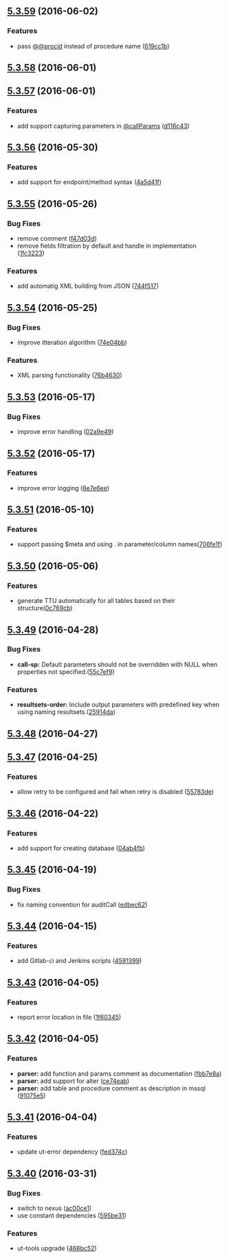 <a name="5.3.59"></a>
## [5.3.59](https://git.softwaregroup-bg.com/ut5/ut-port-sql/compare/v5.3.58...v5.3.59) (2016-06-02)


### Features

* pass @[@procid](https://github.com/procid) instead of procedure name ([619cc1b](https://git.softwaregroup-bg.com/ut5/ut-port-sql/commit/619cc1b))



<a name="5.3.58"></a>
## [5.3.58](https://git.softwaregroup-bg.com/ut5/ut-port-sql/compare/v5.3.57...v5.3.58) (2016-06-01)




<a name="5.3.57"></a>
## [5.3.57](https://git.softwaregroup-bg.com/ut5/ut-port-sql/compare/v5.3.56...v5.3.57) (2016-06-01)


### Features

* add support capturing parameters in [@callParams](https://github.com/callParams) ([d116c43](https://git.softwaregroup-bg.com/ut5/ut-port-sql/commit/d116c43))



<a name="5.3.56"></a>
## [5.3.56](https://git.softwaregroup-bg.com/ut5/ut-port-sql/compare/v5.3.55...v5.3.56) (2016-05-30)


### Features

* add support for endpoint/method syntax ([4a5d41f](https://git.softwaregroup-bg.com/ut5/ut-port-sql/commit/4a5d41f))



<a name="5.3.55"></a>
## [5.3.55](https://git.softwaregroup-bg.com/ut5/ut-port-sql/compare/v5.3.54...v5.3.55) (2016-05-26)


### Bug Fixes

* remove comment ([f47d03d](https://git.softwaregroup-bg.com/ut5/ut-port-sql/commit/f47d03d))
* remove fields filtration by default and handle in implementation ([1fc3223](https://git.softwaregroup-bg.com/ut5/ut-port-sql/commit/1fc3223))


### Features

* add automatig XML building from JSON ([744f517](https://git.softwaregroup-bg.com/ut5/ut-port-sql/commit/744f517))



<a name="5.3.54"></a>
## [5.3.54](https://git.softwaregroup-bg.com/ut5/ut-port-sql/compare/v5.3.53...v5.3.54) (2016-05-25)


### Bug Fixes

* improve itteration algorithm ([74e04bb](https://git.softwaregroup-bg.com/ut5/ut-port-sql/commit/74e04bb))


### Features

* XML parsing functionality ([76b4630](https://git.softwaregroup-bg.com/ut5/ut-port-sql/commit/76b4630))



<a name="5.3.53"></a>
## [5.3.53](https://git.softwaregroup-bg.com/ut5/ut-port-sql/compare/v5.3.52...v5.3.53) (2016-05-17)


### Bug Fixes

* improve error handling ([02a9e49](https://git.softwaregroup-bg.com/ut5/ut-port-sql/commit/02a9e49))



<a name="5.3.52"></a>
## [5.3.52](https://git.softwaregroup-bg.com/ut5/ut-port-sql/compare/v5.3.51...v5.3.52) (2016-05-17)


### Features

* improve error logging ([6e7e6ee](https://git.softwaregroup-bg.com/ut5/ut-port-sql/commit/6e7e6ee))



<a name="5.3.51"></a>
## [5.3.51](https://git.softwaregroup-bg.com/ut5/ut-port-sql/compare/v5.3.50...v5.3.51) (2016-05-10)


### Features

* support passing $meta and using . in parameter/column names([706fe1f](https://git.softwaregroup-bg.com/ut5/ut-port-sql/commit/706fe1f))



<a name="5.3.50"></a>
## [5.3.50](https://git.softwaregroup-bg.com/ut5/ut-port-sql/compare/v5.3.49...v5.3.50) (2016-05-06)


### Features

* generate TTU automatically for all tables based on their structure([0c769cb](https://git.softwaregroup-bg.com/ut5/ut-port-sql/commit/0c769cb))



<a name="5.3.49"></a>
## [5.3.49](https://git.softwaregroup-bg.com/ut5/ut-port-sql/compare/v5.3.48...v5.3.49) (2016-04-28)


### Bug Fixes

* **call-sp:** Default parameters should not be overridden with NULL when properties not specified.([55c7ef9](https://git.softwaregroup-bg.com/ut5/ut-port-sql/commit/55c7ef9))


### Features

* **resultsets-order:** Include output parameters with predefined key when using naming resultsets.([25914da](https://git.softwaregroup-bg.com/ut5/ut-port-sql/commit/25914da))



<a name="5.3.48"></a>
## [5.3.48](https://git.softwaregroup-bg.com/ut5/ut-port-sql/compare/v5.3.47...v5.3.48) (2016-04-27)



<a name="5.3.47"></a>
## [5.3.47](https://git.softwaregroup-bg.com/ut5/ut-port-sql/compare/v5.3.46...v5.3.47) (2016-04-25)


### Features

* allow retry to be configured and fail when retry is disabled ([55783de](https://git.softwaregroup-bg.com/ut5/ut-port-sql/commit/55783de))



<a name="5.3.46"></a>
## [5.3.46](https://git.softwaregroup-bg.com/ut5/ut-port-sql/compare/v5.3.45...v5.3.46) (2016-04-22)


### Features

* add support for creating database ([04ab4fb](https://git.softwaregroup-bg.com/ut5/ut-port-sql/commit/04ab4fb))



<a name="5.3.45"></a>
## [5.3.45](https://git.softwaregroup-bg.com/ut5/ut-port-sql/compare/v5.3.44...v5.3.45) (2016-04-19)


### Bug Fixes

* fix naming convention for auditCall ([edbec62](https://git.softwaregroup-bg.com/ut5/ut-port-sql/commit/edbec62))



<a name="5.3.44"></a>
## [5.3.44](https://git.softwaregroup-bg.com/ut5/ut-port-sql/compare/v5.3.43...v5.3.44) (2016-04-15)


### Features

* add Gitlab-ci and Jenkins scripts ([4591399](https://git.softwaregroup-bg.com/ut5/ut-port-sql/commit/4591399))



<a name="5.3.43"></a>
## [5.3.43](https://git.softwaregroup-bg.com/ut5/ut-port-sql/compare/v5.3.42...v5.3.43) (2016-04-05)


### Features

* report error location in file ([1f60345](https://git.softwaregroup-bg.com/ut5/ut-port-sql/commit/1f60345))



<a name="5.3.42"></a>
## [5.3.42](https://git.softwaregroup-bg.com/ut5/ut-port-sql/compare/v5.3.41...v5.3.42) (2016-04-05)


### Features

* **parser:** add function and params comment as documentation ([fbb7e8a](https://git.softwaregroup-bg.com/ut5/ut-port-sql/commit/fbb7e8a))
* **parser:** add support for alter ([ce74eab](https://git.softwaregroup-bg.com/ut5/ut-port-sql/commit/ce74eab))
* **parser:** add table and procedure comment as description in mssql ([91075e5](https://git.softwaregroup-bg.com/ut5/ut-port-sql/commit/91075e5))



<a name="5.3.41"></a>
## [5.3.41](https://git.softwaregroup-bg.com/ut5/ut-port-sql/compare/v5.3.40...v5.3.41) (2016-04-04)


### Features

* update ut-error dependency ([fed374c](https://git.softwaregroup-bg.com/ut5/ut-port-sql/commit/fed374c))



<a name="5.3.40"></a>
## [5.3.40](https://git.softwaregroup-bg.com/ut5/ut-port-sql/compare/v5.3.38...v5.3.40) (2016-03-31)


### Bug Fixes

* switch to nexus ([ac00ce1](https://git.softwaregroup-bg.com/ut5/ut-port-sql/commit/ac00ce1))
* use constant dependencies ([595be31](https://git.softwaregroup-bg.com/ut5/ut-port-sql/commit/595be31))

### Features

* ut-tools upgrade ([468bc52](https://git.softwaregroup-bg.com/ut5/ut-port-sql/commit/468bc52))



